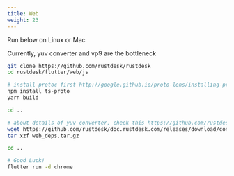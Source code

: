 ```yaml
---
title: Web 
weight: 23
---
```


Run below on Linux or Mac

Currently, yuv converter and vp9 are the bottleneck

```sh
git clone https://github.com/rustdesk/rustdesk
cd rustdesk/flutter/web/js

# install protoc first http://google.github.io/proto-lens/installing-protoc.html
npm install ts-proto
yarn build

cd ..

# about details of yuv converter, check this https://github.com/rustdesk/rustdesk/issues/364#issuecomment-1023562050
wget https://github.com/rustdesk/doc.rustdesk.com/releases/download/console/web_deps.tar.gz
tar xzf web_deps.tar.gz

cd ..

# Good Luck!
flutter run -d chrome
```
